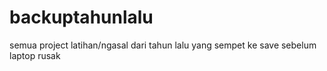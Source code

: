 # backuptahunlalu
semua project latihan/ngasal dari tahun lalu yang sempet ke save sebelum laptop rusak
